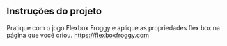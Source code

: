 ## Instruções do projeto

Pratique com o jogo Flexbox Froggy e aplique as propriedades flex box na página que você criou.
https://flexboxfroggy.com

